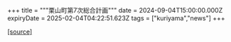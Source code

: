 +++
title = """栗山町第7次総合計画"""
date = 2024-09-04T15:00:00.000Z
expiryDate = 2025-02-04T04:22:51.623Z
tags = ["kuriyama","news"]
+++


[[source]](https://www.town.kuriyama.hokkaido.jp/soshiki/31/21905.html)
